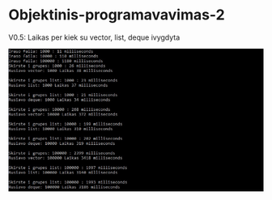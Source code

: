 # Objektinis-programavavimas-2
V0.5:
Laikas per kiek su vector, list, deque ivygdyta

![image](/assets/your-image.jpg)
